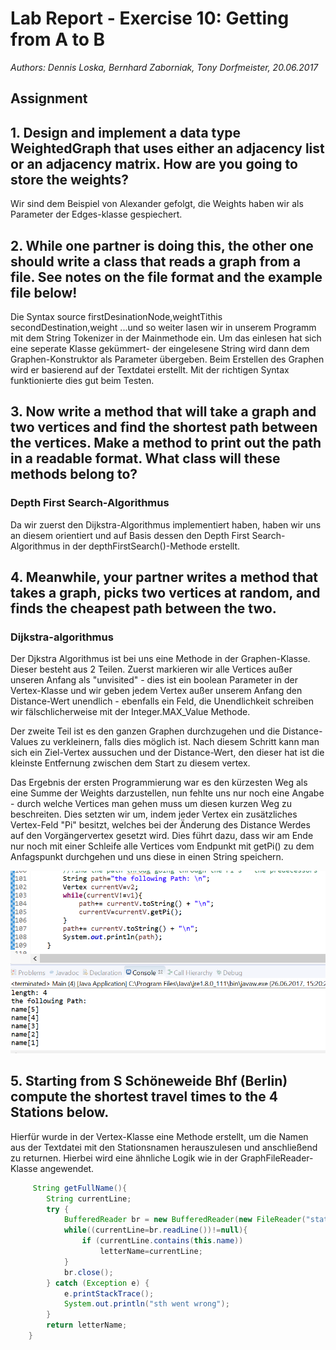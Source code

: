 # Lab Report - Exercise 10: Getting from A to B
_Authors: Dennis Loska, Bernhard Zaborniak, Tony Dorfmeister, 20.06.2017_
<!--  PRELAB not requiered -->
## Assignment

## 1. Design and implement a data type WeightedGraph that uses either an adjacency list or an adjacency matrix. How are you going to store the weights?

Wir sind dem Beispiel von Alexander gefolgt, die Weights haben wir als Parameter der Edges-klasse gespiechert.

## 2. While one partner is doing this, the other one should write a class that reads a graph from a file. See notes on the file format and the example file below!

Die Syntax  source firstDesinationNode,weightTithis secondDestination,weight  ...und so weiter lasen wir in unserem Programm mit dem String Tokenizer in der Mainmethode ein. Um das einlesen hat sich eine seperate Klasse gekümmert- der eingelesene String wird dann dem Graphen-Konstruktor als Parameter übergeben. Beim Erstellen des Graphen wird er basierend auf der Textdatei erstellt. Mit der richtigen Syntax funktionierte dies gut beim Testen.

## 3. Now write a method that will take a graph and two vertices and find the shortest path between the vertices. Make a method to print out the path in a readable format. What class will these methods belong to?

### Depth First Search-Algorithmus

Da wir zuerst den Dijkstra-Algorithmus implementiert haben, haben wir uns an diesem orientiert und auf Basis dessen den Depth First Search-Algorithmus in der depthFirstSearch()-Methode erstellt.


## 4. Meanwhile, your partner writes a method that takes a graph, picks two vertices at random, and finds the cheapest path between the two.

### Dijkstra-algorithmus

Der Djkstra Algorithmus ist bei uns eine Methode in der Graphen-Klasse. Dieser besteht aus 2 Teilen. Zuerst markieren wir alle Vertices außer unseren Anfang als "unvisited" - dies ist ein boolean Parameter in der Vertex-Klasse und wir geben jedem Vertex außer unserem Anfang den Distance-Wert unendlich - ebenfalls ein Feld, die Unendlichkeit schreiben wir fälschlicherweise mit der Integer.MAX_Value Methode.

Der zweite Teil ist es den ganzen Graphen durchzugehen und die Distance-Values zu verkleinern, falls dies möglich ist. Nach diesem Schritt kann man sich ein Ziel-Vertex aussuchen und der Distance-Wert, den dieser hat ist die kleinste Entfernung zwischen dem Start zu diesem vertex.

Das Ergebnis der ersten Programmierung war es den kürzesten Weg als eine Summe der Weights darzustellen, nun fehlte uns nur noch eine Angabe - durch welche Vertices man gehen muss um diesen kurzen Weg zu beschreiten. Dies setzten wir um, indem jeder Vertex ein zusätzliches Vertex-Feld "Pi" besitzt, welches bei der Änderung des Distance Werdes auf den Vorgängervertex gesetzt wird. Dies führt dazu, dass wir am Ende nur noch mit einer Schleife alle Vertices vom Endpunkt mit getPi() zu dem Anfagspunkt durchgehen und uns diese in einen String speichern.

![Unbenannt](Unbenannt.PNG)

## 5. Starting from S Schöneweide Bhf (Berlin) compute the shortest travel times to the 4 Stations below.

Hierfür wurde in der Vertex-Klasse eine Methode erstellt, um die Namen aus der Textdatei mit den Stationsnamen herauszulesen und anschließend zu returnen. Hierbei wird eine ähnliche Logik wie in der GraphFileReader-Klasse angewendet.

```Java
     String getFullName(){
        String currentLine;
        try {
            BufferedReader br = new BufferedReader(new FileReader("stationNames.txt"));
            while((currentLine=br.readLine())!=null){
                if (currentLine.contains(this.name))
                    letterName=currentLine;
            }
            br.close();
        } catch (Exception e) {
            e.printStackTrace();
            System.out.println("sth went wrong");
        }
        return letterName;
    }
```
